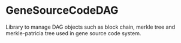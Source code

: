 # GeneSourceCodeDAG
Library to manage DAG objects such as block chain, merkle tree and merkle-patricia tree used in gene source code system.
